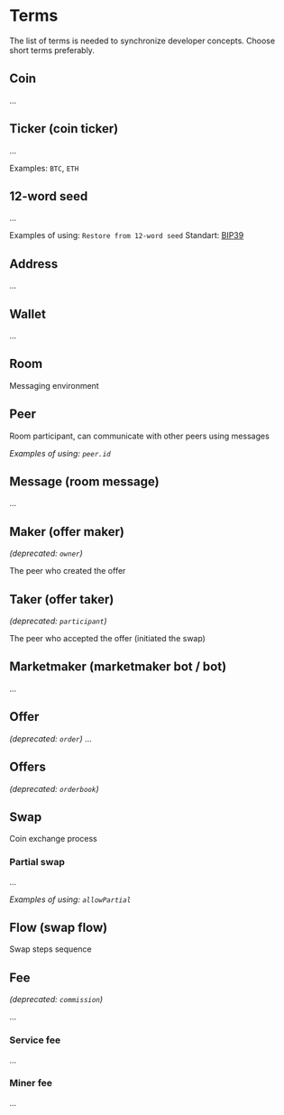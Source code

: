 # Terms

The list of terms is needed to synchronize developer concepts.
Choose short terms preferably.


## Coin

...


## Ticker (coin ticker)

...

Examples: `BTC`, `ETH`


## 12-word seed

...

Examples of using: `Restore from 12-word seed`
Standart: [BIP39](https://github.com/bitcoin/bips/blob/master/bip-0039.mediawiki)


## Address

...


## Wallet

...


## Room

Messaging environment


## Peer

Room participant, can communicate with other peers using messages

*Examples of using: `peer.id`*


## Message (room message)

...


## Maker (offer maker)
*(deprecated: `owner`)*

The peer who created the offer


## Taker (offer taker)
*(deprecated: `participant`)*

The peer who accepted the offer (initiated the swap)


## Marketmaker (marketmaker bot / bot)

...


## Offer
*(deprecated: `order`)*
...


## Offers
*(deprecated: `orderbook`)*


## Swap

Сoin exchange process


### Partial swap

...

*Examples of using: `allowPartial`*


## Flow (swap flow)

Swap steps sequence


## Fee
*(deprecated: `commission`)*

...


### Service fee

...


### Miner fee

...

